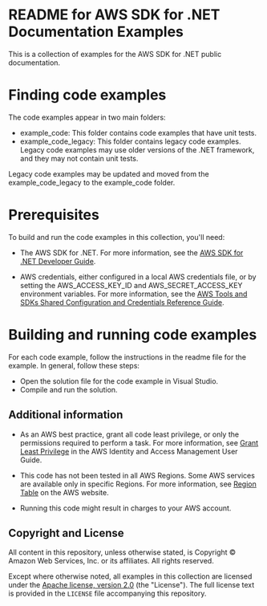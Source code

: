 # README for AWS SDK for .NET Documentation Examples

This is a collection of examples for the AWS SDK for .NET public documentation.


# Finding code examples

The code examples appear in two main folders:

- example_code:  This folder contains code examples that have unit tests.
- example_code_legacy:  This folder contains legacy code examples. Legacy code examples may use older versions of the .NET framework, and they may not contain unit tests.

Legacy code examples may be updated and moved from the example_code_legacy to the example_code folder. 


# Prerequisites

To build and run the code examples in this collection, you'll need:

- The AWS SDK for .NET. For more information, see the [AWS SDK for .NET
Developer Guide](https://docs.aws.amazon.com/sdk-for-net/v3/developer-guide/welcome.html).

- AWS credentials, either configured in a local AWS credentials file, or by setting the AWS_ACCESS_KEY_ID and AWS_SECRET_ACCESS_KEY environment variables.  For more information, see the [AWS Tools and SDKs Shared Configuration and Credentials Reference Guide](https://docs.aws.amazon.com/credref/latest/refdocs/overview.html).


# Building and running code examples

For each code example, follow the instructions in the readme file for the example.  In general, follow these steps:

- Open the solution file for the code example in Visual Studio.
- Compile and run the solution.


## Additional information

- As an AWS best practice, grant all code least privilege, or only the permissions required to perform a task. For more information, see [Grant Least Privilege](https://docs.aws.amazon.com/IAM/latest/UserGuide/best-practices.html#grant-least-privilege) in the AWS Identity and Access Management User Guide.

- This code has not been tested in all AWS Regions. Some AWS services are available only in specific Regions. For more information, see [Region Table](https://aws.amazon.com/about-aws/global-infrastructure/regional-product-services/) on the AWS website.

- Running this code might result in charges to your AWS account.


## Copyright and License

All content in this repository, unless otherwise stated, is 
Copyright © Amazon Web Services, Inc. or its affiliates. All rights reserved.

Except where otherwise noted, all examples in this collection are licensed under the [Apache
license, version 2.0](https://www.apache.org/licenses/LICENSE-2.0) (the "License"). The full
license text is provided in the `LICENSE` file accompanying this repository.